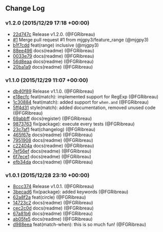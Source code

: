 ## Change Log

### v1.2.0 (2015/12/29 17:18 +00:00)
- [22d747c](https://github.com/FGRibreau/match-when/commit/22d747c1df0640df967db6e0972e148fd15cea8a) Release v1.2.0. (@FGRibreau)
- [#1](https://github.com/FGRibreau/match-when/pull/1) Merge pull request #1 from mjgpy3/feature_range (@mjgpy3)
- [b1f7cdd](https://github.com/FGRibreau/match-when/commit/b1f7cdd353331a40b0f24bdec36bea07e0c74749) feat(range) inclusive (@mjgpy3)
- [88ee496](https://github.com/FGRibreau/match-when/commit/88ee496473b5dc9163649d9b42695203feebc1b9) docs(readme) (@FGRibreau)
- [0033e79](https://github.com/FGRibreau/match-when/commit/0033e79ffab7d7d907f97c635c120a4d6a45198d) docs(readme) (@FGRibreau)
- [56d8eaa](https://github.com/FGRibreau/match-when/commit/56d8eaaf4b05ee3084171d3fe0157541c12ca843) docs(readme) (@FGRibreau)
- [20ba1a9](https://github.com/FGRibreau/match-when/commit/20ba1a95c4507ae7a6af15937a2e57242774e441) docs(readme) (@FGRibreau)

### v1.1.0 (2015/12/29 11:07 +00:00)
- [db40f89](https://github.com/FGRibreau/match-when/commit/db40f89f023cec3b9ce1069c10ce685632d5fcfd) Release v1.1.0. (@FGRibreau)
- [e18ecfc](https://github.com/FGRibreau/match-when/commit/e18ecfc9266feb4e1e802a360be5dd479541263c) feat(match): implemented support for RegExp (@FGRibreau)
- [1c30884](https://github.com/FGRibreau/match-when/commit/1c30884952b5bfecd3c2318f72f6141754822d21) feat(match): added support for `when.and` (@FGRibreau)
- [5ff4d31](https://github.com/FGRibreau/match-when/commit/5ff4d318c63af82ae646bc9a9b2988dacd306b50) style(match): added documentation, removed unused code (@FGRibreau)
- [69abbff](https://github.com/FGRibreau/match-when/commit/69abbff09c04404badb84e0ad81fd26322302d0f) docs(register) (@FGRibreau)
- [9873763](https://github.com/FGRibreau/match-when/commit/9873763d62d15d65076fad25131d44c910d1ea4d) fix(package): execute every tests (@FGRibreau)
- [23c7af1](https://github.com/FGRibreau/match-when/commit/23c7af1458a4ffde1450a473ec1f77076461112b) feat(changelog) (@FGRibreau)
- [465f67e](https://github.com/FGRibreau/match-when/commit/465f67e029e8e3f5f534e79bb75b597c1b7c86dc) docs(readme) (@FGRibreau)
- [7951908](https://github.com/FGRibreau/match-when/commit/79519083dbed14d58b80e33b67d4f226eefad486) docs(readme) (@FGRibreau)
- [c22404a](https://github.com/FGRibreau/match-when/commit/c22404ac4565a1a19eca8371ee58618d7a03ee60) docs(readme) (@FGRibreau)
- [7ef56ef](https://github.com/FGRibreau/match-when/commit/7ef56ef7fa05b3231648346f4efe59eec5c0ba24) docs(readme) (@FGRibreau)
- [6f7ece1](https://github.com/FGRibreau/match-when/commit/6f7ece139e08854f6416c82553845f9232e0bac6) docs(readme) (@FGRibreau)
- [efb34da](https://github.com/FGRibreau/match-when/commit/efb34daf8359c7074032434d456badda1043d67a) docs(readme) (@FGRibreau)

### v1.0.1 (2015/12/28 23:10 +00:00)
- [8ccc374](https://github.com/FGRibreau/match-when/commit/8ccc3746f3ca290d1b4986959f898d2c04503695) Release v1.0.1. (@FGRibreau)
- [3becad6](https://github.com/FGRibreau/match-when/commit/3becad6ac5a3731112cf187320733aa2130e8290) fix(package): added keywords (@FGRibreau)
- [62a8f2a](https://github.com/FGRibreau/match-when/commit/62a8f2aae4fb8981450ce09c45fcc1a9ed971a52) feat(circle) (@FGRibreau)
- [14723c2](https://github.com/FGRibreau/match-when/commit/14723c2f9bff6947f8dedd32178ecb6fe8cbe6c2) docs(readme) (@FGRibreau)
- [cec2c0d](https://github.com/FGRibreau/match-when/commit/cec2c0d178e395c56b86ae0ccb6f546cf418d2af) docs(readme) (@FGRibreau)
- [67a81b6](https://github.com/FGRibreau/match-when/commit/67a81b6ec6f23c8de2c48129666729a8d83ca55e) docs(readme) (@FGRibreau)
- [ab05fe5](https://github.com/FGRibreau/match-when/commit/ab05fe564c939d6d8f3adab34020c1a68c90f391) docs(readme) (@FGRibreau)
- [d988eea](https://github.com/FGRibreau/match-when/commit/d988eeac341ec2744c078d48277d98ad81349390) feat(match-when): this is so much fun! (@FGRibreau)